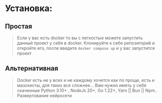 # Установка:

## Простая 
> Если у вас есть docker то вы с легкостью можете запустить данный проект у себя в docker. Клонируйте к себе репозиторий и откройте его, после введите `docker compose up` и у вас запустится проект

## Альтернативная 
> Docker есть не у всех и не каждому хочется как по проще, есть и мазохисты, для таких все сложнее... Вам нужно иметь у себя скаченные Python 3.10+ , NodeJs 20+, Go 1.22+, Yarn || Bun || Npm..
> Развертование нейросети 
